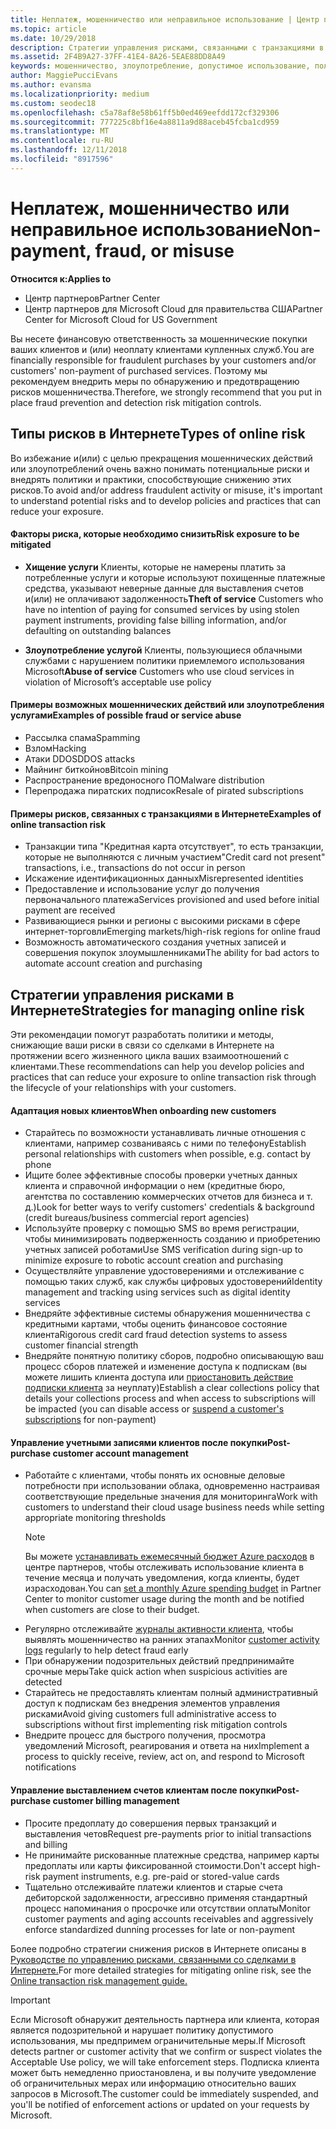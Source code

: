 ```yaml
---
title: Неплатеж, мошенничество или неправильное использование | Центр партнеров
ms.topic: article
ms.date: 10/29/2018
description: Стратегии управления рисками, связанными с транзакциями в Интернете, включая неоплату клиентом товаров и услуг, мошеннические действия или злоупотребление.
ms.assetid: 2F4B9A27-37FF-41E4-8A26-5EAE88DD8A49
keywords: мошенничество, злоупотребление, допустимое использование, политика допустимого использования, неоплата, клиент не платит по счетам, риски в Интернете, хищение услуги, злоупотребление услугой, приостановка подписки,
author: MaggiePucciEvans
ms.author: evansma
ms.localizationpriority: medium
ms.custom: seodec18
ms.openlocfilehash: c5a78af8e58b61ff5b0ed469eefdd172cf329306
ms.sourcegitcommit: 777225c8bf16e4a8811a9d88aceb45fcba1cd959
ms.translationtype: MT
ms.contentlocale: ru-RU
ms.lasthandoff: 12/11/2018
ms.locfileid: "8917596"
---
```

# <a name="non-payment-fraud-or-misuse"></a><span data-ttu-id="5b027-104">Неплатеж, мошенничество или неправильное использование</span><span class="sxs-lookup"><span data-stu-id="5b027-104">Non-payment, fraud, or misuse</span></span>

**<span data-ttu-id="5b027-105">Относится к:</span><span class="sxs-lookup"><span data-stu-id="5b027-105">Applies to</span></span>**

-  <span data-ttu-id="5b027-106">Центр партнеров</span><span class="sxs-lookup"><span data-stu-id="5b027-106">Partner Center</span></span>
-  <span data-ttu-id="5b027-107">Центр партнеров для Microsoft Cloud для правительства США</span><span class="sxs-lookup"><span data-stu-id="5b027-107">Partner Center for Microsoft Cloud for US Government</span></span>



<span data-ttu-id="5b027-108">Вы несете финансовую ответственность за мошеннические покупки ваших клиентов и (или) неоплату клиентами купленных служб.</span><span class="sxs-lookup"><span data-stu-id="5b027-108">You are financially responsible for fraudulent purchases by your customers and/or customers' non-payment of purchased services.</span></span> <span data-ttu-id="5b027-109">Поэтому мы рекомендуем внедрить меры по обнаружению и предотвращению рисков мошенничества.</span><span class="sxs-lookup"><span data-stu-id="5b027-109">Therefore, we strongly recommend that you put in place fraud prevention and detection risk mitigation controls.</span></span>

## <a name="types-of-online-risk"></a><span data-ttu-id="5b027-110">Типы рисков в Интернете</span><span class="sxs-lookup"><span data-stu-id="5b027-110">Types of online risk</span></span>

<span data-ttu-id="5b027-111">Во избежание и(или) с целью прекращения мошеннических действий или злоупотреблений очень важно понимать потенциальные риски и внедрять политики и практики, способствующие снижению этих рисков.</span><span class="sxs-lookup"><span data-stu-id="5b027-111">To avoid and/or address fraudulent activity or misuse, it's important to understand potential risks and to develop policies and practices that can reduce your exposure.</span></span>

#### <a name="risk-exposure-to-be-mitigated"></a><span data-ttu-id="5b027-112">Факторы риска, которые необходимо снизить</span><span class="sxs-lookup"><span data-stu-id="5b027-112">Risk exposure to be mitigated</span></span>

- <span data-ttu-id="5b027-113">**Хищение услуги** Клиенты, которые не намерены платить за потребленные услуги и которые используют похищенные платежные средства, указывают неверные данные для выставления счетов и(или) не оплачивают задолженность</span><span class="sxs-lookup"><span data-stu-id="5b027-113">**Theft of service** Customers who have no intention of paying for consumed services by using stolen payment instruments, providing false billing information, and/or defaulting on outstanding balances</span></span>

- <span data-ttu-id="5b027-114">**Злоупотребление услугой** Клиенты, пользующиеся облачными службами с нарушением политики приемлемого использования Microsoft</span><span class="sxs-lookup"><span data-stu-id="5b027-114">**Abuse of service** Customers who use cloud services in violation of Microsoft’s acceptable use policy</span></span>

#### <a name="examples-of-possible-fraud-or-service-abuse"></a><span data-ttu-id="5b027-115">Примеры возможных мошеннических действий или злоупотребления услугами</span><span class="sxs-lookup"><span data-stu-id="5b027-115">Examples of possible fraud or service abuse</span></span>
- <span data-ttu-id="5b027-116">Рассылка спама</span><span class="sxs-lookup"><span data-stu-id="5b027-116">Spamming</span></span>
- <span data-ttu-id="5b027-117">Взлом</span><span class="sxs-lookup"><span data-stu-id="5b027-117">Hacking</span></span>
- <span data-ttu-id="5b027-118">Атаки DDOS</span><span class="sxs-lookup"><span data-stu-id="5b027-118">DDOS attacks</span></span>
- <span data-ttu-id="5b027-119">Майнинг биткойнов</span><span class="sxs-lookup"><span data-stu-id="5b027-119">Bitcoin mining</span></span>
- <span data-ttu-id="5b027-120">Распространение вредоносного ПО</span><span class="sxs-lookup"><span data-stu-id="5b027-120">Malware distribution</span></span>
- <span data-ttu-id="5b027-121">Перепродажа пиратских подписок</span><span class="sxs-lookup"><span data-stu-id="5b027-121">Resale of pirated subscriptions</span></span> 

#### <a name="examples-of-online-transaction-risk"></a><span data-ttu-id="5b027-122">Примеры рисков, связанных с транзакциями в Интернете</span><span class="sxs-lookup"><span data-stu-id="5b027-122">Examples of online transaction risk</span></span>
- <span data-ttu-id="5b027-123">Транзакции типа "Кредитная карта отсутствует", то есть транзакции, которые не выполняются с личным участием</span><span class="sxs-lookup"><span data-stu-id="5b027-123">"Credit card not present" transactions, i.e., transactions do not occur in person</span></span>
- <span data-ttu-id="5b027-124">Искажение идентификационных данных</span><span class="sxs-lookup"><span data-stu-id="5b027-124">Misrepresented identities</span></span>
- <span data-ttu-id="5b027-125">Предоставление и использование услуг до получения первоначального платежа</span><span class="sxs-lookup"><span data-stu-id="5b027-125">Services provisioned and used before initial payment are received</span></span>
- <span data-ttu-id="5b027-126">Развивающиеся рынки и регионы с высокими рисками в сфере интернет-торговли</span><span class="sxs-lookup"><span data-stu-id="5b027-126">Emerging markets/high-risk regions for online fraud</span></span>
- <span data-ttu-id="5b027-127">Возможность автоматического создания учетных записей и совершения покупок злоумышленниками</span><span class="sxs-lookup"><span data-stu-id="5b027-127">The ability for bad actors to automate account creation and purchasing</span></span>

## <a name="strategies-for-managing-online-risk"></a><span data-ttu-id="5b027-128">Стратегии управления рисками в Интернете</span><span class="sxs-lookup"><span data-stu-id="5b027-128">Strategies for managing online risk</span></span>

<span data-ttu-id="5b027-129">Эти рекомендации помогут разработать политики и методы, снижающие ваши риски в связи со сделками в Интернете на протяжении всего жизненного цикла ваших взаимоотношений с клиентами.</span><span class="sxs-lookup"><span data-stu-id="5b027-129">These recommendations can help you develop policies and practices that can reduce your exposure to online transaction risk through the lifecycle of your relationships with your customers.</span></span>  

#### <a name="when-onboarding-new-customers"></a><span data-ttu-id="5b027-130">Адаптация новых клиентов</span><span class="sxs-lookup"><span data-stu-id="5b027-130">When onboarding new customers</span></span>
- <span data-ttu-id="5b027-131">Старайтесь по возможности устанавливать личные отношения с клиентами, например созваниваясь с ними по телефону</span><span class="sxs-lookup"><span data-stu-id="5b027-131">Establish personal relationships with customers when possible, e.g. contact by phone</span></span>
- <span data-ttu-id="5b027-132">Ищите более эффективные способы проверки учетных данных клиента и справочной информации о нем (кредитные бюро, агентства по составлению коммерческих отчетов для бизнеса и т. д.)</span><span class="sxs-lookup"><span data-stu-id="5b027-132">Look for better ways to verify customers' credentials & background (credit bureaus/business commercial report agencies)</span></span> 
- <span data-ttu-id="5b027-133">Используйте проверку с помощью SMS во время регистрации, чтобы минимизировать подверженность созданию и приобретению учетных записей роботами</span><span class="sxs-lookup"><span data-stu-id="5b027-133">Use SMS verification during sign-up to minimize exposure to robotic account creation and purchasing</span></span>
- <span data-ttu-id="5b027-134">Осуществляйте управление удостоверениями и отслеживание с помощью таких служб, как службы цифровых удостоверений</span><span class="sxs-lookup"><span data-stu-id="5b027-134">Identity management and tracking using services such as digital identity services</span></span>
- <span data-ttu-id="5b027-135">Внедряйте эффективные системы обнаружения мошенничества с кредитными картами, чтобы оценить финансовое состояние клиента</span><span class="sxs-lookup"><span data-stu-id="5b027-135">Rigorous credit card fraud detection systems to assess customer financial strength</span></span>
- <span data-ttu-id="5b027-136">Внедряйте понятную политику сборов, подробно описывающую ваш процесс сборов платежей и изменение доступа к подпискам (вы можете лишить клиента доступа или [приостановить действие подписки клиента](suspend-a-subscription.md) за неуплату)</span><span class="sxs-lookup"><span data-stu-id="5b027-136">Establish a clear collections policy that details your collections process and when access to subscriptions will be impacted (you can disable access or [suspend a customer's subscriptions](suspend-a-subscription.md) for non-payment)</span></span>

#### <a name="post-purchase-customer-account-management"></a><span data-ttu-id="5b027-137">Управление учетными записями клиентов после покупки</span><span class="sxs-lookup"><span data-stu-id="5b027-137">Post-purchase customer account management</span></span>
- <span data-ttu-id="5b027-138">Работайте с клиентами, чтобы понять их основные деловые потребности при использовании облака, одновременно настраивая соответствующие предельные значения для мониторинга</span><span class="sxs-lookup"><span data-stu-id="5b027-138">Work with customers to understand their cloud usage business needs while setting appropriate monitoring thresholds</span></span>
    > [!NOTE]  
    >  <span data-ttu-id="5b027-139">Вы можете [устанавливать ежемесячный бюджет Azure расходов](set-an-azure-spending-budget-for-your-customers.md) в центре партнеров, чтобы отслеживать использование клиента в течение месяца и получать уведомления, когда клиенты, будет израсходован.</span><span class="sxs-lookup"><span data-stu-id="5b027-139">You can [set a monthly Azure spending budget](set-an-azure-spending-budget-for-your-customers.md) in Partner Center to monitor customer usage during the month and be notified when customers are close to their budget.</span></span>
- <span data-ttu-id="5b027-140">Регулярно отслеживайте [журналы активности клиента](activity-logs.md), чтобы выявлять мошенничество на ранних этапах</span><span class="sxs-lookup"><span data-stu-id="5b027-140">Monitor [customer activity logs](activity-logs.md) regularly to help detect fraud early</span></span>
- <span data-ttu-id="5b027-141">При обнаружении подозрительных действий предпринимайте срочные меры</span><span class="sxs-lookup"><span data-stu-id="5b027-141">Take quick action when suspicious activities are detected</span></span>
- <span data-ttu-id="5b027-142">Старайтесь не предоставлять клиентам полный административный доступ к подпискам без внедрения элементов управления рисками</span><span class="sxs-lookup"><span data-stu-id="5b027-142">Avoid giving customers full administrative access to subscriptions without first implementing risk mitigation controls</span></span>
- <span data-ttu-id="5b027-143">Внедрите процесс для быстрого получения, просмотра уведомлений Microsoft, реагирования и ответа на них</span><span class="sxs-lookup"><span data-stu-id="5b027-143">Implement a process to quickly receive, review, act on, and respond to Microsoft notifications</span></span>

#### <a name="post-purchase-customer-billing-management"></a><span data-ttu-id="5b027-144">Управление выставлением счетов клиентам после покупки</span><span class="sxs-lookup"><span data-stu-id="5b027-144">Post-purchase customer billing management</span></span>
- <span data-ttu-id="5b027-145">Просите предоплату до совершения первых транзакций и выставления четов</span><span class="sxs-lookup"><span data-stu-id="5b027-145">Request pre-payments prior to initial transactions and billing</span></span> 
- <span data-ttu-id="5b027-146">Не принимайте рискованные платежные средства, например карты предоплаты или карты фиксированной стоимости.</span><span class="sxs-lookup"><span data-stu-id="5b027-146">Don't accept high-risk payment instruments, e.g. pre-paid or stored-value cards</span></span>
- <span data-ttu-id="5b027-147">Тщательно отслеживайте платежи клиентов и старые счета дебиторской задолженности, агрессивно применяя стандартный процесс напоминания о просрочке или отсутствии оплаты</span><span class="sxs-lookup"><span data-stu-id="5b027-147">Monitor customer payments and aging accounts receivables and aggressively enforce standardized dunning processes for late or non-payment</span></span>

<span data-ttu-id="5b027-148">Более подробно стратегии снижения рисков в Интернете описаны в [Руководстве по управлению рисками, связанными со сделками в Интернете.](https://assets.windowsphone.com/7d885238-e13b-4f10-a682-3d5adacd2859/CSP-PartnerRiskGuide-APSFinal_InvariantCulture_Default.zip)</span><span class="sxs-lookup"><span data-stu-id="5b027-148">For more detailed strategies for mitigating online risk, see the [Online transaction risk management guide.](https://assets.windowsphone.com/7d885238-e13b-4f10-a682-3d5adacd2859/CSP-PartnerRiskGuide-APSFinal_InvariantCulture_Default.zip)</span></span>

> [!IMPORTANT]  
> <span data-ttu-id="5b027-149">Если Microsoft обнаружит деятельность партнера или клиента, которая является подозрительной и нарушает политику допустимого использования, мы предпримем ограничительные меры.</span><span class="sxs-lookup"><span data-stu-id="5b027-149">If Microsoft detects partner or customer activity that we confirm or suspect violates the Acceptable Use policy, we will take enforcement steps.</span></span> <span data-ttu-id="5b027-150">Подписка клиента может быть немедленно приостановлена, и вы получите уведомление об ограничительных мерах или информацию относительно ваших запросов в Microsoft.</span><span class="sxs-lookup"><span data-stu-id="5b027-150">The customer could be immediately suspended, and you'll be notified of enforcement actions or updated on your requests by Microsoft.</span></span>

 

 




